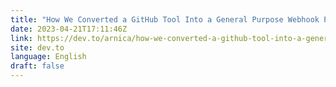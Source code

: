 ```yaml
---
title: "How We Converted a GitHub Tool Into a General Purpose Webhook Proxy to Supercharge Our Integration Development"
date: 2023-04-21T17:11:46Z
link: https://dev.to/arnica/how-we-converted-a-github-tool-into-a-general-purpose-webhook-proxy-to-supercharge-our-integration-development-3ic?utm_medium=RSS&utm_source=news.12bit.vn
site: dev.to
language: English
draft: false
---
```

